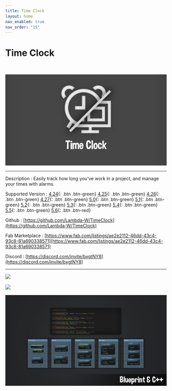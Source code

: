 ```yaml
---
title: Time Clock
layout: home
nav_enabled: true
nav_order: "15"
---
```

# Time Clock
<br>

![](assets/timeclock_banner.png)

***

Description
:  Easily track how long you've work in a project, and manage your times with alarms.

Supported Version
: <span class="fs-2">
[4.24](){: .btn .btn-green}
[4.25](){: .btn .btn-green}
[4.26](){: .btn .btn-green}
[4.27](){: .btn .btn-green}
[5.0](){: .btn .btn-green}
[5.1](){: .btn .btn-green}
[5.2](){: .btn .btn-green}
[5.3](){: .btn .btn-green}
[5.4](){: .btn .btn-green}
[5.5](){: .btn .btn-green}
[5.6](){: .btn .btn-red}
</span>

Github
: [https://github.com/Lambda-W/TimeClock](https://github.com/Lambda-W/TimeClock)

Fab Marketplace
:  [https://www.fab.com/listings/ae2e2112-46dd-43c4-93c8-81a690338571](https://www.fab.com/listings/ae2e2112-46dd-43c4-93c8-81a690338571)

Discord
: [https://discord.com/invite/bxgtNY8](https://discord.com/invite/bxgtNY8)

***

![](assets/timeclock_screenshot_editortool.avif)

![](assets/timeclock_screenshot_alarms.avif)

![](assets/timeclock_screnshot_api.jpg)











